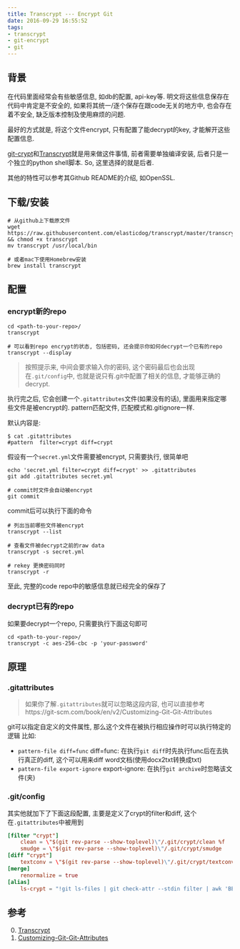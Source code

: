 ```yaml
---
title: Transcrypt --- Encrypt Git
date: 2016-09-29 16:55:52
tags:
- transcrypt
- git-encrypt
- git
---
```


## 背景

在代码里面经常会有些敏感信息, 如db的配置, api-key等. 明文将这些信息保存在代码中肯定是不安全的, 如果将其统一/逐个保存在跟code无关的地方中, 也会存在着不安全, 缺乏版本控制及使用麻烦的问题.

最好的方式就是, 将这个文件encrypt, 只有配置了能decrypt的key, 才能解开这些配置信息.

[git-crypt](https://github.com/AGWA/git-crypt)和[Transcrypt](https://github.com/elasticdog/transcrypt)就是用来做这件事情, 前者需要单独编译安装, 后者只是一个独立的python shell脚本. So, 这里选择的就是后者.

其他的特性可以参考其Github README的介绍, 如OpenSSL.

<!-- more -->

## 下载/安装
```shell
# 从github上下载原文件
wget https://raw.githubusercontent.com/elasticdog/transcrypt/master/transcrypt && chmod +x transcrypt
mv transcrypt /usr/local/bin

# 或者mac下使用Homebrew安装
brew install transcrypt
```

## 配置

### encrypt新的repo

```shell
cd <path-to-your-repo>/
transcrypt

# 可以看到repo encrypt的状态, 包括密码, 还会提示你如何decrypt一个已有的repo
transcrypt --display
```

> 按照提示来, 中间会要求输入你的密码, 这个密码最后也会出现在`.git/config`中, 也就是说只有.git中配置了相关的信息, 才能够正确的decrypt.

执行完之后, 它会创建一个`.gitattributes`文件(如果没有的话), 里面用来指定哪些文件是被encrypt的. pattern匹配文件, 匹配模式和.gitignore一样.

默认内容是:
```
$ cat .gitattributes
#pattern  filter=crypt diff=crypt
```

假设有一个`secret.yml`文件需要被encrypt, 只需要执行, 很简单吧
```
echo 'secret.yml filter=crypt diff=crypt' >> .gitattributes
git add .gitattributes secret.yml

# commit时文件会自动被encrypt
git commit
```

commit后可以执行下面的命令
```
# 列出当前哪些文件被encrypt
transcrypt --list

# 查看文件被decrypt之前的raw data
transcrypt -s secret.yml

# rekey 更换密码同时
transcrypt -r
```

至此, 完整的code repo中的敏感信息就已经完全的保存了

### decrypt已有的repo

如果要decrypt一个repo, 只需要执行下面这句即可
```
cd <path-to-your-repo>/
transcrypt -c aes-256-cbc -p 'your-password'
```



## 原理

### .gitattributes
> 如果你了解`.gitattributes`就可以忽略这段内容, 也可以直接参考https://git-scm.com/book/en/v2/Customizing-Git-Git-Attributes

git可以指定自定义的文件属性, 那么这个文件在被执行相应操作时可以执行特定的逻辑
比如:

- `pattern-file diff=func`
  diff=func: 在执行`git diff`时先执行func后在去执行真正的diff, 这个可以用来diff word文档(使用docx2txt转换成txt)
- `pattern-file export-ignore`
  export-ignore: 在执行`git archive`时忽略该文件(夹)

### .git/config
其实他就加下了下面这段配置, 主要是定义了crypt的filter和diff, 这个在`.gitattributes`中被用到
```conf
[filter "crypt"]
    clean = \"$(git rev-parse --show-toplevel)\"/.git/crypt/clean %f
    smudge = \"$(git rev-parse --show-toplevel)\"/.git/crypt/smudge
[diff "crypt"]
    textconv = \"$(git rev-parse --show-toplevel)\"/.git/crypt/textconv
[merge]
	renormalize = true
[alias]
	ls-crypt = "!git ls-files | git check-attr --stdin filter | awk 'BEGIN { FS = \":\" }; /crypt$/{ print $1 }'"
```

## 参考
0. [Transcrypt](https://github.com/elasticdog/transcrypt)
0. [Customizing-Git-Git-Attributes](https://git-scm.com/book/en/v2/Customizing-Git-Git-Attributes)
